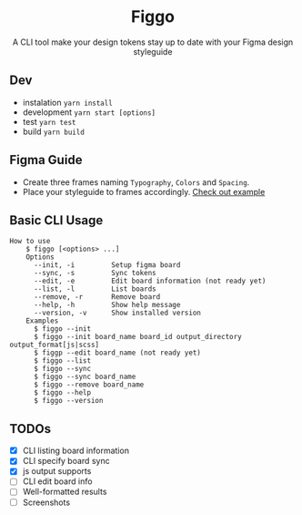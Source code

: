 <h1 align="center">Figgo</h1>
<p align="center">A CLI tool make your design tokens stay up to date with your Figma design styleguide</p>

## Dev

- instalation
  `yarn install`
- development
  `yarn start [options]`
- test
  `yarn test`
- build
  `yarn build`

## Figma Guide

- Create three frames naming `Typography`, `Colors` and `Spacing`.
- Place your styleguide to frames accordingly. [Check out example](https://www.figma.com/file/ULXceywc0RjE0MFYNgOiZDrl/Figgo)

## Basic CLI Usage

```shell
How to use
    $ figgo [<options> ...]
    Options
      --init, -i         Setup figma board
      --sync, -s         Sync tokens
      --edit, -e         Edit board information (not ready yet)
      --list, -l         List boards
      --remove, -r       Remove board
      --help, -h         Show help message
      --version, -v      Show installed version
    Examples
      $ figgo --init
      $ figgo --init board_name board_id output_directory output_format[js|scss]
      $ figgp --edit board_name (not ready yet)
      $ figgo --list
      $ figgo --sync
      $ figgo --sync board_name
      $ figgo --remove board_name
      $ figgo --help
      $ figgo --version
```

## TODOs

- [x] CLI listing board information
- [x] CLI specify board sync
- [x] js output supports
- [ ] CLI edit board info
- [ ] Well-formatted results
- [ ] Screenshots
